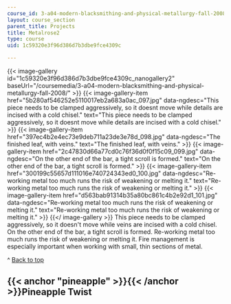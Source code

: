 ```yaml
---
course_id: 3-a04-modern-blacksmithing-and-physical-metallurgy-fall-2008
layout: course_section
parent_title: Projects
title: Metalrose2
type: course
uid: 1c59320e3f96d386d7b3dbe9fce4309c

---
```


{{< image-gallery id="1c59320e3f96d386d7b3dbe9fce4309c_nanogallery2" baseUrl="/coursemedia/3-a04-modern-blacksmithing-and-physical-metallurgy-fall-2008/" >}}
{{< image-gallery-item href="5b280af546252e5110017eb2a683a0ac_097.jpg" data-ngdesc="This piece needs to be clamped aggressively, so it doesnt move while details are incised with a cold chisel." text="This piece needs to be clamped aggressively, so it doesnt move while details are incised with a cold chisel." >}}
{{< image-gallery-item href="397ec4b2e4ec73e9deb711a23de3e78d_098.jpg" data-ngdesc="The finished leaf, with veins." text="The finished leaf, with veins." >}}
{{< image-gallery-item href="2c47830d66a77cd0c76f36d0f0f15c09_099.jpg" data-ngdesc="On the other end of the bar, a tight scroll is formed." text="On the other end of the bar, a tight scroll is formed." >}}
{{< image-gallery-item href="300199c55657d111016e740724343ed0_100.jpg" data-ngdesc="Re-working metal too much runs the risk of weakening or melting it." text="Re-working metal too much runs the risk of weakening or melting it." >}}
{{< image-gallery-item href="d563bab91314b35a80bc861c4b2e92d1_101.jpg" data-ngdesc="Re-working metal too much runs the risk of weakening or melting it." text="Re-working metal too much runs the risk of weakening or melting it." >}}
{{</ image-gallery >}}
This piece needs to be clamped aggressively, so it doesn't move while veins are incised with a cold chisel. On the other end of the bar, a tight scroll is formed. Re-working metal too much runs the risk of weakening or melting it. Fire management is especially important when working with small, thin sections of metal.

^ [Back to top](#top)

{{< anchor "pineapple" >}}{{< /anchor >}}Pineapple Twist
--------------------------------------------------------